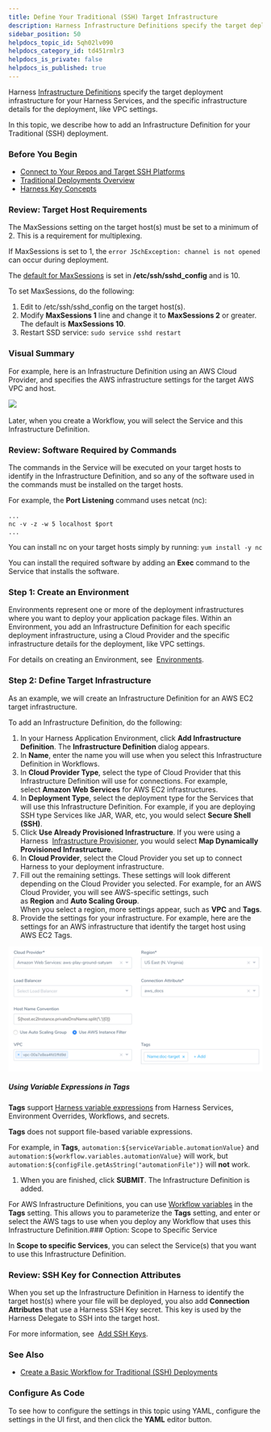 ```yaml
---
title: Define Your Traditional (SSH) Target Infrastructure
description: Harness Infrastructure Definitions specify the target deployment infrastructure for your Harness Services, and the specific infrastructure details for the deployment, like VPC settings. In this topic…
sidebar_position: 50
helpdocs_topic_id: 5qh02lv090
helpdocs_category_id: td451rmlr3
helpdocs_is_private: false
helpdocs_is_published: true
---
```


Harness [Infrastructure Definitions](../model-cd-pipeline/environments/infrastructure-definitions.md) specify the target deployment infrastructure for your Harness Services, and the specific infrastructure details for the deployment, like VPC settings.

In this topic, we describe how to add an Infrastructure Definition for your Traditional (SSH) deployment.


### Before You Begin

* [Connect to Your Repos and Target SSH Platforms](connect-to-your-target-ssh-platform.md)
* [Traditional Deployments Overview](traditional-deployments-overview.md)
* [Harness Key Concepts](https://docs.harness.io/article/4o7oqwih6h-harness-key-concepts)

### Review: Target Host Requirements

The MaxSessions setting on the target host(s) must be set to a minimum of 2. This is a requirement for multiplexing.

If MaxSessions is set to 1, the `error JSchException: channel is not opened` can occur during deployment.

The [default for MaxSessions](https://linux.die.net/man/5/sshd_config) is set in **/etc/ssh/sshd\_config** and is 10.

To set MaxSessions, do the following:

1. Edit to /etc/ssh/sshd\_config on the target host(s).
2. Modify **MaxSessions 1** line and change it to **MaxSessions 2** or greater. The default is **MaxSessions 10**.
3. Restart SSD service: `sudo service sshd restart`

### Visual Summary

For example, here is an Infrastructure Definition using an AWS Cloud Provider, and specifies the AWS infrastructure settings for the target AWS VPC and host.

![](./static/define-your-traditional-ssh-target-infrastructure-08\.png)

Later, when you create a Workflow, you will select the Service and this Infrastructure Definition.

### Review: Software Required by Commands

The commands in the Service will be executed on your target hosts to identify in the Infrastructure Definition, and so any of the software used in the commands must be installed on the target hosts.

For example, the **Port Listening** command uses netcat (nc):


```
...  
nc -v -z -w 5 localhost $port  
...
```
You can install nc on your target hosts simply by running: `yum install -y nc`

You can install the required software by adding an **Exec** command to the Service that installs the software.

### Step 1: Create an Environment

Environments represent one or more of the deployment infrastructures where you want to deploy your application package files. Within an Environment, you add an Infrastructure Definition for each specific deployment infrastructure, using a Cloud Provider and the specific infrastructure details for the deployment, like VPC settings.

For details on creating an Environment, see  [Environments](../model-cd-pipeline/environments/environment-configuration.md).

### Step 2: Define Target Infrastructure

As an example, we will create an Infrastructure Definition for an AWS EC2 target infrastructure.

To add an Infrastructure Definition, do the following:

1. In your Harness Application Environment, click **Add Infrastructure Definition**. The **Infrastructure Definition** dialog appears.
2. In **Name**, enter the name you will use when you select this Infrastructure Definition in Workflows.
3. In **Cloud Provider Type**, select the type of Cloud Provider that this Infrastructure Definition will use for connections. For example, select **Amazon Web Services** for AWS EC2 infrastructures.
4. In **Deployment Type**, select the deployment type for the Services that will use this Infrastructure Definition. For example, if you are deploying SSH type Services like JAR, WAR, etc, you would select **Secure Shell (SSH)**.
5. Click **Use Already Provisioned Infrastructure**. If you were using a Harness  [Infrastructure Provisioner](../model-cd-pipeline/infrastructure-provisioner/add-an-infra-provisioner.md), you would select **Map Dynamically Provisioned Infrastructure**.
6. In **Cloud Provider**, select the Cloud Provider you set up to connect Harness to your deployment infrastructure.
7. Fill out the remaining settings. These settings will look different depending on the Cloud Provider you selected. For example, for an AWS Cloud Provider, you will see AWS-specific settings, such as **Region** and **Auto Scaling Group**.  
When you select a region, more settings appear, such as **VPC** and **Tags**.
8. Provide the settings for your infrastructure. For example, here are the settings for an AWS infrastructure that identify the target host using AWS EC2 Tags.

![](./static/define-your-traditional-ssh-target-infrastructure-09.png)

##### Using Variable Expressions in Tags

**Tags** support [Harness variable expressions](https://docs.harness.io/article/9dvxcegm90-variables) from Harness Services, Environment Overrides, Workflows, and secrets.

**Tags** does not support file-based variable expressions.

For example, in **Tags**, `automation:${serviceVariable.automationValue}` and `automation:${workflow.variables.automationValue}` will work, but `automation:${configFile.getAsString("automationFile")}` will **not** work.

1. When you are finished, click **SUBMIT**. The Infrastructure Definition is added.

For AWS Infrastructure Definitions, you can use [Workflow variables](../model-cd-pipeline/workflows/add-workflow-variables-new-template.md) in the **Tags** setting. This allows you to parameterize the **Tags** setting, and enter or select the AWS tags to use when you deploy any Workflow that uses this Infrastructure Definition.### Option: Scope to Specific Service

In **Scope to specific Services**, you can select the Service(s) that you want to use this Infrastructure Definition.

### Review: SSH Key for Connection Attributes

When you set up the Infrastructure Definition in Harness to identify the target host(s) where your file will be deployed, you also add **Connection Attributes** that use a Harness SSH Key secret. This key is used by the Harness Delegate to SSH into the target host.

For more information, see  [Add SSH Keys](https://docs.harness.io/article/gsp4s7abgc-add-ssh-keys).

### See Also

* [Create a Basic Workflow for Traditional (SSH) Deployments](create-a-basic-workflow-for-traditional-ssh-deployments.md)

### Configure As Code

To see how to configure the settings in this topic using YAML, configure the settings in the UI first, and then click the **YAML** editor button.

